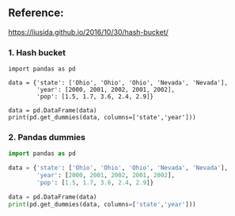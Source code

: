 ## Reference:
https://liusida.github.io/2016/10/30/hash-bucket/

### 1. Hash bucket    
~~~~    
import pandas as pd

data = {'state': ['Ohio', 'Ohio', 'Ohio', 'Nevada', 'Nevada'],
        'year': [2000, 2001, 2002, 2001, 2002],
        'pop': [1.5, 1.7, 3.6, 2.4, 2.9]}

data = pd.DataFrame(data)
print(pd.get_dummies(data, columns=['state','year']))
~~~~   

### 2. Pandas dummies    
```python
import pandas as pd

data = {'state': ['Ohio', 'Ohio', 'Ohio', 'Nevada', 'Nevada'],
        'year': [2000, 2001, 2002, 2001, 2002],
        'pop': [1.5, 1.7, 3.6, 2.4, 2.9]}

data = pd.DataFrame(data)
print(pd.get_dummies(data, columns=['state','year']))
``` 
